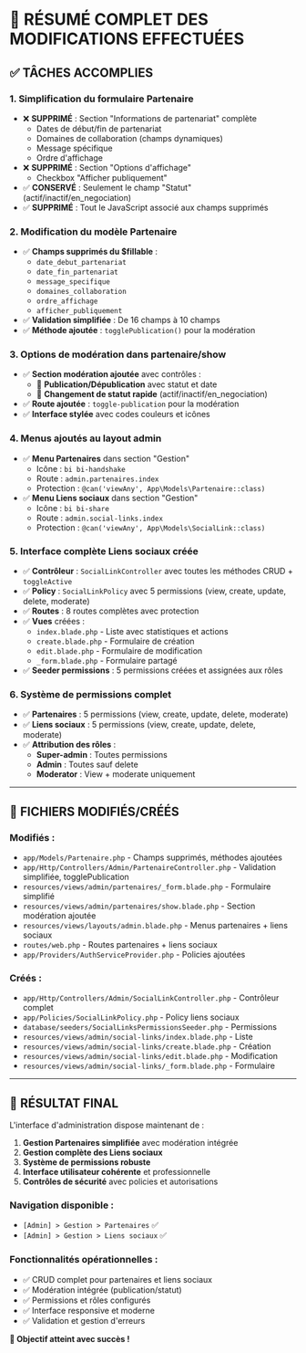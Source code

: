 # 🎉 RÉSUMÉ COMPLET DES MODIFICATIONS EFFECTUÉES

## ✅ **TÂCHES ACCOMPLIES**

### 1. **Simplification du formulaire Partenaire**
- ❌ **SUPPRIMÉ** : Section "Informations de partenariat" complète
  - Dates de début/fin de partenariat
  - Domaines de collaboration (champs dynamiques)
  - Message spécifique 
  - Ordre d'affichage
- ❌ **SUPPRIMÉ** : Section "Options d'affichage"
  - Checkbox "Afficher publiquement"
- ✅ **CONSERVÉ** : Seulement le champ "Statut" (actif/inactif/en_negociation)
- ✅ **SUPPRIMÉ** : Tout le JavaScript associé aux champs supprimés

### 2. **Modification du modèle Partenaire**
- ✅ **Champs supprimés du $fillable** :
  - `date_debut_partenariat`
  - `date_fin_partenariat`
  - `message_specifique`
  - `domaines_collaboration`
  - `ordre_affichage`
  - `afficher_publiquement`
- ✅ **Validation simplifiée** : De 16 champs à 10 champs
- ✅ **Méthode ajoutée** : `togglePublication()` pour la modération

### 3. **Options de modération dans partenaire/show**
- ✅ **Section modération ajoutée** avec contrôles :
  - 🔄 **Publication/Dépublication** avec statut et date
  - 🔄 **Changement de statut rapide** (actif/inactif/en_negociation)
- ✅ **Route ajoutée** : `toggle-publication` pour la modération
- ✅ **Interface stylée** avec codes couleurs et icônes

### 4. **Menus ajoutés au layout admin**
- ✅ **Menu Partenaires** dans section "Gestion"
  - Icône : `bi bi-handshake`
  - Route : `admin.partenaires.index`
  - Protection : `@can('viewAny', App\Models\Partenaire::class)`
- ✅ **Menu Liens sociaux** dans section "Gestion"
  - Icône : `bi bi-share`
  - Route : `admin.social-links.index`
  - Protection : `@can('viewAny', App\Models\SocialLink::class)`

### 5. **Interface complète Liens sociaux créée**
- ✅ **Contrôleur** : `SocialLinkController` avec toutes les méthodes CRUD + `toggleActive`
- ✅ **Policy** : `SocialLinkPolicy` avec 5 permissions (view, create, update, delete, moderate)
- ✅ **Routes** : 8 routes complètes avec protection
- ✅ **Vues** créées :
  - `index.blade.php` - Liste avec statistiques et actions
  - `create.blade.php` - Formulaire de création
  - `edit.blade.php` - Formulaire de modification  
  - `_form.blade.php` - Formulaire partagé
- ✅ **Seeder permissions** : 5 permissions créées et assignées aux rôles

### 6. **Système de permissions complet**
- ✅ **Partenaires** : 5 permissions (view, create, update, delete, moderate)
- ✅ **Liens sociaux** : 5 permissions (view, create, update, delete, moderate)
- ✅ **Attribution des rôles** :
  - **Super-admin** : Toutes permissions
  - **Admin** : Toutes sauf delete
  - **Moderator** : View + moderate uniquement

---

## 🔧 **FICHIERS MODIFIÉS/CRÉÉS**

### **Modifiés :**
- `app/Models/Partenaire.php` - Champs supprimés, méthodes ajoutées
- `app/Http/Controllers/Admin/PartenaireController.php` - Validation simplifiée, togglePublication
- `resources/views/admin/partenaires/_form.blade.php` - Formulaire simplifié 
- `resources/views/admin/partenaires/show.blade.php` - Section modération ajoutée
- `resources/views/layouts/admin.blade.php` - Menus partenaires + liens sociaux
- `routes/web.php` - Routes partenaires + liens sociaux
- `app/Providers/AuthServiceProvider.php` - Policies ajoutées

### **Créés :**
- `app/Http/Controllers/Admin/SocialLinkController.php` - Contrôleur complet
- `app/Policies/SocialLinkPolicy.php` - Policy liens sociaux
- `database/seeders/SocialLinksPermissionsSeeder.php` - Permissions
- `resources/views/admin/social-links/index.blade.php` - Liste
- `resources/views/admin/social-links/create.blade.php` - Création
- `resources/views/admin/social-links/edit.blade.php` - Modification
- `resources/views/admin/social-links/_form.blade.php` - Formulaire

---

## 🚀 **RÉSULTAT FINAL**

L'interface d'administration dispose maintenant de :

1. **Gestion Partenaires simplifiée** avec modération intégrée
2. **Gestion complète des Liens sociaux** 
3. **Système de permissions robuste**
4. **Interface utilisateur cohérente** et professionnelle
5. **Contrôles de sécurité** avec policies et autorisations

### **Navigation disponible :**
- `[Admin] > Gestion > Partenaires` ✅
- `[Admin] > Gestion > Liens sociaux` ✅

### **Fonctionnalités opérationnelles :**
- ✅ CRUD complet pour partenaires et liens sociaux
- ✅ Modération intégrée (publication/statut)
- ✅ Permissions et rôles configurés
- ✅ Interface responsive et moderne
- ✅ Validation et gestion d'erreurs

**🎯 Objectif atteint avec succès !**
